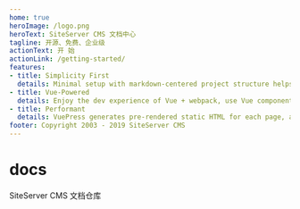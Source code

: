 ```yaml
---
home: true
heroImage: /logo.png
heroText: SiteServer CMS 文档中心
tagline: 开源、免费、企业级
actionText: 开 始
actionLink: /getting-started/
features:
- title: Simplicity First
  details: Minimal setup with markdown-centered project structure helps you focus on writing.
- title: Vue-Powered
  details: Enjoy the dev experience of Vue + webpack, use Vue components in markdown, and develop custom themes with Vue.
- title: Performant
  details: VuePress generates pre-rendered static HTML for each page, and runs as an SPA once a page is loaded.
footer: Copyright 2003 - 2019 SiteServer CMS
---
```


# docs
SiteServer CMS 文档仓库

